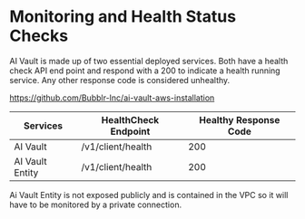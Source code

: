 # Monitoring and Health Status Checks 

AI Vault is made up of two essential deployed services. Both have a health check API end point and respond with a 200 to indicate a health running service.  Any other response code is considered unhealthy. 

https://github.com/Bubblr-Inc/ai-vault-aws-installation
 
| Services       | HealthCheck Endpoint| Healthy Response Code|
| --------------- | ------------- |------------- |
|AI Vault|/v1/client/health |200|
|AI Vault Entity | /v1/client/health |200|

Ai Vault Entity is not exposed publicly and is contained in the VPC so it will have to be monitored by a private connection. 
